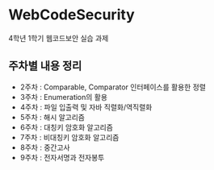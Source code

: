 # WebCodeSecurity
4학년 1학기 웹코드보안 실습 과제

## 주차별 내용 정리
- 2주차 : Comparable, Comparator 인터페이스를 활용한 정렬
- 3주차 : Enumeration의 활용
- 4주차 : 파일 입출력 및 자바 직렬화/역직렬화
- 5주차 : 해시 알고리즘
- 6주차 : 대칭키 암호화 알고리즘
- 7주차 : 비대칭키 암호화 알고리즘
- 8주차 : 중간고사
- 9주차 : 전자서명과 전자봉투